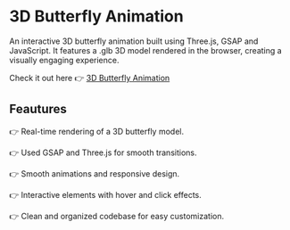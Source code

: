 # 3D Butterfly Animation

An interactive 3D butterfly animation built using Three.js, GSAP and JavaScript. 
It features a .glb 3D model rendered in the browser, creating a visually engaging experience.​

Check it out here 👉 [3D Butterfly Animation](https://mashakrot.github.io/3d_butterfly_animation/)

## Feautures 
👉 Real-time rendering of a 3D butterfly model.​

👉 Used GSAP and Three.js for smooth transitions.

👉 Smooth animations and responsive design.​

👉 Interactive elements with hover and click effects.​

👉 Clean and organized codebase for easy customization.
